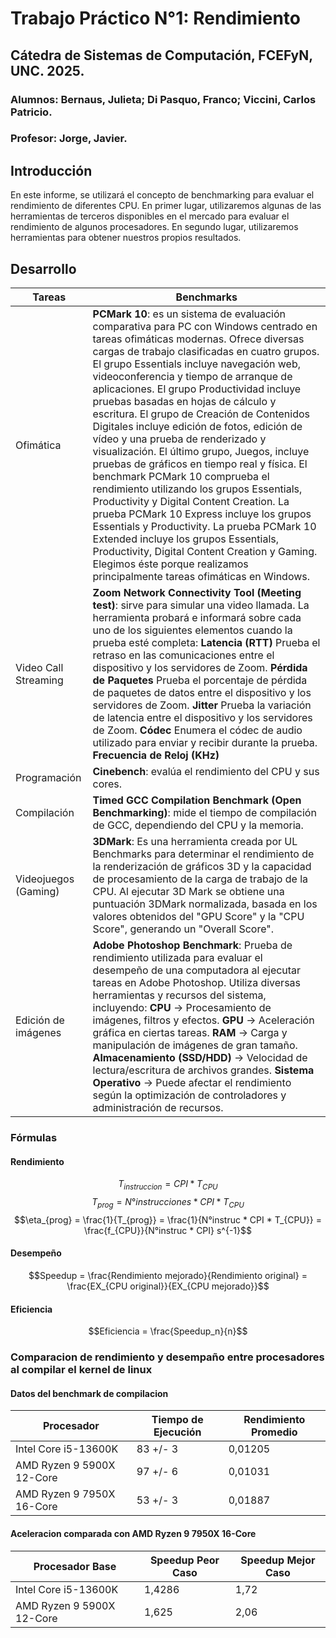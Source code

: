 # Trabajo Práctico N°1: Rendimiento
## Cátedra de Sistemas de Computación, FCEFyN, UNC. 2025.
### Alumnos: Bernaus, Julieta; Di Pasquo, Franco; Viccini, Carlos Patricio.
### Profesor: Jorge, Javier.

## Introducción
En este informe, se utilizará el concepto de benchmarking para evaluar el rendimiento de diferentes CPU. En primer lugar, utilizaremos algunas de las herramientas de terceros disponibles en el mercado para evaluar el rendimiento de algunos procesadores. En segundo lugar, utilizaremos herramientas para obtener nuestros propios resultados.

## Desarrollo


| Tareas                       | Benchmarks                                                                                                           |
|------------------------------|----------------------------------------------------------------------------------------------------------------------|
| Ofimática                    | **PCMark 10**: es un sistema de evaluación comparativa para PC con Windows centrado en tareas ofimáticas modernas. Ofrece diversas cargas de trabajo clasificadas en cuatro grupos. El grupo Essentials incluye navegación web, videoconferencia y tiempo de arranque de aplicaciones. El grupo Productividad incluye pruebas basadas en hojas de cálculo y escritura. El grupo de Creación de Contenidos Digitales incluye edición de fotos, edición de vídeo y una prueba de renderizado y visualización. El último grupo, Juegos, incluye pruebas de gráficos en tiempo real y física. El benchmark PCMark 10 comprueba el rendimiento utilizando los grupos Essentials, Productivity y Digital Content Creation. La prueba PCMark 10 Express incluye los grupos Essentials y Productivity. La prueba PCMark 10 Extended incluye los grupos Essentials, Productivity, Digital Content Creation y Gaming. Elegimos éste porque realizamos principalmente tareas ofimáticas en Windows. |
| Video Call Streaming          | **Zoom Network Connectivity Tool (Meeting test)**: sirve para simular una video llamada. La herramienta probará e informará sobre cada uno de los siguientes elementos cuando la prueba esté completa: **Latencia (RTT)** Prueba el retraso en las comunicaciones entre el dispositivo y los servidores de Zoom. **Pérdida de Paquetes** Prueba el porcentaje de pérdida de paquetes de datos entre el dispositivo y los servidores de Zoom. **Jitter** Prueba la variación de latencia entre el dispositivo y los servidores de Zoom. **Códec** Enumera el códec de audio utilizado para enviar y recibir durante la prueba. **Frecuencia de Reloj (KHz)** |
| Programación                 | **Cinebench**: evalúa el rendimiento del CPU y sus cores.                                                            |
| Compilación                  | **Timed GCC Compilation Benchmark (Open Benchmarking)**: mide el tiempo de compilación de GCC, dependiendo del CPU y la memoria. |
| Videojuegos (Gaming)        | **3DMark**: Es una herramienta creada por UL Benchmarks para determinar el rendimiento de la renderización de gráficos 3D y la capacidad de procesamiento de la carga de trabajo de la CPU. Al ejecutar 3D Mark se obtiene una puntuación 3DMark normalizada, basada en los valores obtenidos del "GPU Score" y la "CPU Score", generando un "Overall Score".  |
| Edición de imágenes          | **Adobe Photoshop Benchmark**: Prueba de rendimiento utilizada para evaluar el desempeño de una computadora al ejecutar tareas en Adobe Photoshop. Utiliza diversas herramientas y recursos del sistema, incluyendo: **CPU** → Procesamiento de imágenes, filtros y efectos. **GPU** → Aceleración gráfica en ciertas tareas. **RAM** → Carga y manipulación de imágenes de gran tamaño. **Almacenamiento (SSD/HDD)** → Velocidad de lectura/escritura de archivos grandes. **Sistema Operativo** → Puede afectar el rendimiento según la optimización de controladores y administración de recursos. |


### Fórmulas
#### Rendimiento

$$T_{instruccion} = CPI * T_{CPU}$$
$$T_{prog} = N°instrucciones * CPI * T_{CPU}$$
$$\eta_{prog} = \frac{1}{T_{prog}}  = \frac{1}{N°instruc * CPI * T_{CPU}} = \frac{f_{CPU}}{N°instruc * CPI} s^{-1}$$

#### Desempeño
$$Speedup = \frac{Rendimiento mejorado}{Rendimiento original} = \frac{EX_{CPU original}}{EX_{CPU mejorado}}$$

#### Eficiencia
$$Eficiencia = \frac{Speedup_n}{n}$$

### Comparacion de rendimiento y desempaño entre procesadores al compilar el kernel de linux
#### Datos del benchmark de compilacion

| Procesador                              | Tiempo de Ejecución | Rendimiento Promedio |
|-----------------------------------------|---------------------|----------------------|
| Intel Core i5-13600K                   | 83 +/- 3            | 0,01205              |
| AMD Ryzen 9 5900X 12-Core               | 97 +/- 6            | 0,01031              |
| AMD Ryzen 9 7950X 16-Core               | 53 +/- 3            | 0,01887              |

#### Aceleracion comparada con AMD Ryzen 9 7950X 16-Core
| Procesador Base                       | Speedup Peor Caso | Speedup Mejor Caso |
|---------------------------------------|-------------------|---------------------|
| Intel Core i5-13600K                 | 1,4286            | 1,72                |
| AMD Ryzen 9 5900X 12-Core             | 1,625             | 2,06                |